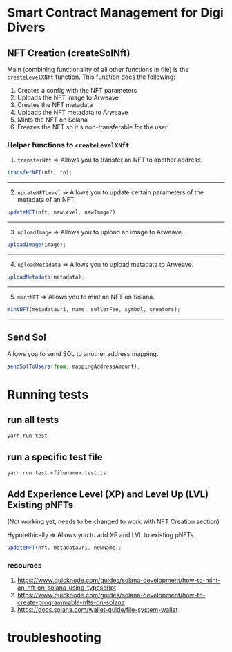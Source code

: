 # Smart Contract Management for Digi Divers

## NFT Creation (createSolNft)

Main (combining functionality of all other functions in file) is the `createLevelXNft` function.
This function does the following:

1. Creates a config with the NFT parameters
2. Uploads the NFT image to Arweave
3. Creates the NFT metadata
4. Uploads the NFT metadata to Arweave
5. Mints the NFT on Solana
6. Freezes the NFT so it's non-transferable for the user

### Helper functions to `createLevelXNft`

1. `transferNft` => Allows you to transfer an NFT to another address.

```javascript
transferNFT(nft, to);
```

---

2. `updateNFTLevel` => Allows you to update certain parameters of the metadata of an NFT.

```javascript
updateNFT(nft, newLevel, newImage?)
```

---

3. `uploadImage` => Allows you to upload an image to Arweave.

```javascript
uploadImage(image);
```

---

4. `uploadMetadata` => Allows you to upload metadata to Arweave.

```javascript
uploadMetadata(metadata);
```

---

5. `mintNFT` => Allows you to mint an NFT on Solana.

```javascript
mintNFT(metadataUri, name, sellerFee, symbol, creators);
```

---

## Send Sol

Allows you to send SOL to another address mapping.

```javascript
sendSolToUsers(from, mappingAddressAmount);
```

# Running tests

## run all tests

`yarn run test`

## run a specific test file

`yarn run test <filename>.test.ts`

## Add Experience Level (XP) and Level Up (LVL) Existing pNFTs

(Not working yet, needs to be changed to work with NFT Creation section)

Hypotethically => Allows you to add XP and LVL to existing pNFTs.

```javascript
updateNFT(nft, metadataUri, newName);
```

### resources

1. https://www.quicknode.com/guides/solana-development/how-to-mint-an-nft-on-solana-using-typescript
2. https://www.quicknode.com/guides/solana-development/how-to-create-programmable-nfts-on-solana
3. https://docs.solana.com/wallet-guide/file-system-wallet

# troubleshooting
